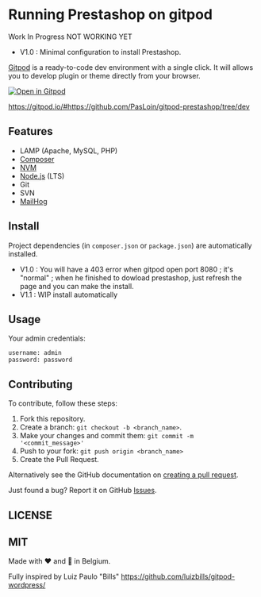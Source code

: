 # Running Prestashop on gitpod

Work In Progress NOT WORKING YET
- V1.0 : Minimal configuration to install Prestashop.

[Gitpod](https://www.gitpod.io) is a ready-to-code dev environment with a single click. It will allows you to develop plugin or theme directly from your browser.

[![Open in Gitpod](https://gitpod.io/button/open-in-gitpod.svg)](https://gitpod.io/#https://github.com/PasLoin/gitpod-prestashop)

https://gitpod.io/#https://github.com/PasLoin/gitpod-prestashop/tree/dev


## Features

- LAMP (Apache, MySQL, PHP)
- [Composer](https://getcomposer.org/)
- [NVM](https://github.com/nvm-sh/nvm)
- [Node.js](https://nodejs.org/) (LTS)
- Git
- SVN
- [MailHog](https://github.com/mailhog/MailHog)

## Install

Project dependencies (in `composer.json` or `package.json`) are automatically installed.

- V1.0 : You will have a 403 error when gitpod open port 8080 ; it's "normal" ; when he finished to dowload prestashop, just refresh the page and you can make the install. 
- V1.1 : WIP install automatically

## Usage

Your admin credentials:

```
username: admin
password: password
```

## Contributing

To contribute, follow these steps:

1. Fork this repository.
1. Create a branch: `git checkout -b <branch_name>`.
1. Make your changes and commit them: `git commit -m '<commit_message>'`
1. Push to your fork: `git push origin <branch_name>`
1. Create the Pull Request.

Alternatively see the GitHub documentation on [creating a pull request](https://help.github.com/en/github/collaborating-with-issues-and-pull-requests/creating-a-pull-request).

Just found a bug? Report it on GitHub [Issues](https://github.com/PasLoin/gitpod-prestashop/issues).

## LICENSE

MIT 
---

Made with ❤ and &#128296;  in Belgium.

Fully inspired by Luiz Paulo "Bills" https://github.com/luizbills/gitpod-wordpress/

